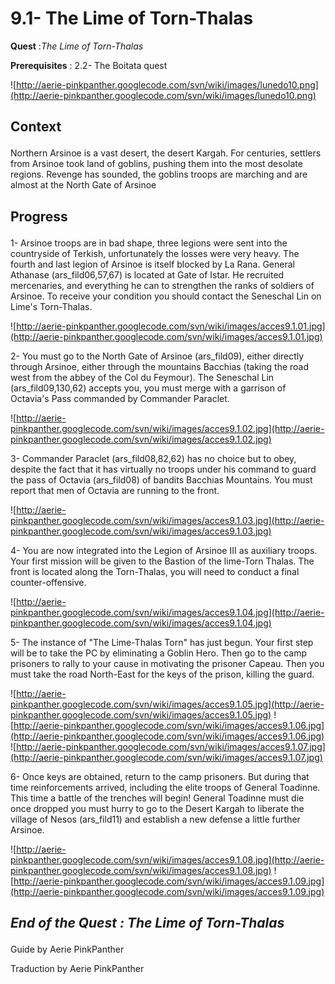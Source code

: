 # 9.1- The Lime of Torn-Thalas #


<p><b>Quest</b> :<em>The Lime of Torn-Thalas</em> </p>
<p><b>Prerequisites</b> : 2.2- The Boitata quest</p>

![http://aerie-pinkpanther.googlecode.com/svn/wiki/images/lunedo10.png](http://aerie-pinkpanther.googlecode.com/svn/wiki/images/lunedo10.png)

## <p><span>Context</span></p> ##

Northern Arsinoe is a vast desert, the desert Kargah. For centuries, settlers from Arsinoe took land of goblins, pushing them into the most desolate regions. Revenge has sounded, the goblins troops are marching and are almost at the North Gate of Arsinoe


## <p>Progress</p> ##

1- Arsinoe troops are in bad shape, three legions were sent into the countryside of Terkish, unfortunately the losses were very heavy. The fourth and last legion of Arsinoe is itself blocked by La Rana. General Athanase (ars\_fild06,57,67) is located at Gate of Istar. He recruited mercenaries, and everything he can to strengthen the ranks of soldiers of Arsinoe. To receive your condition you should contact the Seneschal Lin on Lime's Torn-Thalas.


![http://aerie-pinkpanther.googlecode.com/svn/wiki/images/acces9.1.01.jpg](http://aerie-pinkpanther.googlecode.com/svn/wiki/images/acces9.1.01.jpg)


2- You must go to the North Gate of Arsinoe (ars\_fild09), either directly through Arsinoe, either through the mountains Bacchias (taking the road west from the abbey of the Col du Feymour). The Seneschal Lin (ars\_fild09,130,62) accepts you, you must merge with a garrison of Octavia's Pass commanded by Commander Paraclet.


![http://aerie-pinkpanther.googlecode.com/svn/wiki/images/acces9.1.02.jpg](http://aerie-pinkpanther.googlecode.com/svn/wiki/images/acces9.1.02.jpg)

3- Commander Paraclet (ars\_fild08,82,62) has no choice but to obey, despite the fact that it has virtually no troops under his command to guard the pass of Octavia (ars\_fild08) of bandits Bacchias Mountains. You must report that men of Octavia are running to the front.


![http://aerie-pinkpanther.googlecode.com/svn/wiki/images/acces9.1.03.jpg](http://aerie-pinkpanther.googlecode.com/svn/wiki/images/acces9.1.03.jpg)

4- You are now integrated into the Legion of Arsinoe III as auxiliary troops. Your first mission will be given to the Bastion of the lime-Torn Thalas. The front is located along the Torn-Thalas, you will need to conduct a final counter-offensive.


![http://aerie-pinkpanther.googlecode.com/svn/wiki/images/acces9.1.04.jpg](http://aerie-pinkpanther.googlecode.com/svn/wiki/images/acces9.1.04.jpg)

5- The instance of "The Lime-Thalas Torn" has just begun. Your first step will be to take the PC by eliminating a Goblin Hero. Then go to the camp prisoners to rally to your cause in motivating the prisoner Capeau. Then you must take the road North-East for the keys of the prison, killing the guard.


![http://aerie-pinkpanther.googlecode.com/svn/wiki/images/acces9.1.05.jpg](http://aerie-pinkpanther.googlecode.com/svn/wiki/images/acces9.1.05.jpg)
![http://aerie-pinkpanther.googlecode.com/svn/wiki/images/acces9.1.06.jpg](http://aerie-pinkpanther.googlecode.com/svn/wiki/images/acces9.1.06.jpg)
![http://aerie-pinkpanther.googlecode.com/svn/wiki/images/acces9.1.07.jpg](http://aerie-pinkpanther.googlecode.com/svn/wiki/images/acces9.1.07.jpg)

6- Once keys are obtained, return to the camp prisoners. But during that time reinforcements arrived, including the elite troops of General Toadinne. This time a battle of the trenches will begin! General Toadinne must die once dropped you must hurry to go to the Desert Kargah to liberate the village of Nesos (ars\_fild11) and establish a new defense a little further Arsinoe.


![http://aerie-pinkpanther.googlecode.com/svn/wiki/images/acces9.1.08.jpg](http://aerie-pinkpanther.googlecode.com/svn/wiki/images/acces9.1.08.jpg)
![http://aerie-pinkpanther.googlecode.com/svn/wiki/images/acces9.1.09.jpg](http://aerie-pinkpanther.googlecode.com/svn/wiki/images/acces9.1.09.jpg)


## <p><em>End of the Quest : The Lime of Torn-Thalas</em></h2>
Guide by Aerie PinkPanther

Traduction by Aerie PinkPanther
</p>